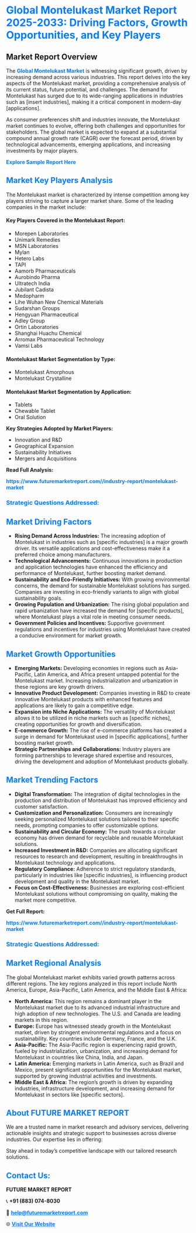 <h1 style="color: #007BFF;">Global Montelukast Market Report 2025-2033: Driving Factors, Growth Opportunities, and Key Players</h1>

<section id="overview">
<h2>Market Report Overview</h2>
<p>The <a href="https://www.futuremarketreport.com//industry-report/montelukast-market" style="color: #007BFF; text-decoration: none;"><strong>Global Montelukast Market</strong></a> is witnessing significant growth, driven by increasing demand across various industries. This report delves into the key aspects of the Montelukast market, providing a comprehensive analysis of its current status, future potential, and challenges. The demand for Montelukast has surged due to its wide-ranging applications in industries such as [insert industries], making it a critical component in modern-day [applications].</p>
<p>As consumer preferences shift and industries innovate, the Montelukast market continues to evolve, offering both challenges and opportunities for stakeholders. The global market is expected to expand at a substantial compound annual growth rate (CAGR) over the forecast period, driven by technological advancements, emerging applications, and increasing investments by major players.</p>
</section>

<section id="overview">
<p><a href="https://www.futuremarketreport.com//request-sample/reportId=79259" style="color: #007BFF; text-decoration: none;"><strong>Explore Sample Report Here</strong></a></p>
</section>

<section id="key-players">
<h2 style="color: #007BFF;">Market Key Players Analysis</h2>
<p>The Montelukast market is characterized by intense competition among key players striving to capture a larger market share. Some of the leading companies in the market include:</p>
<h4>Key Players Covered in the Montelukast Report:</h4>
<ul><li>Morepen Laboratories</li><li>Unimark Remedies</li><li>MSN Laboratories</li><li>Mylan</li><li>Hetero Labs</li><li>TAPI</li><li>Aamorb Pharmaceuticals</li><li>Aurobindo Pharma</li><li>Ultratech India</li><li>Jubilant Cadista</li><li>Medopharm</li><li>Lihe Wuhan New Chemical Materials</li><li>Sudarshan Groups</li><li>Hengyuan Pharmaceutical</li><li>Adley Group</li><li>Ortin Laboratories</li><li>Shanghai Huachu Chemical</li><li>Arromax Pharmaceutical Technology</li><li>Vamsi Labs</li></ul>
<h4>Montelukast Market Segmentation by Type:</h4>
<ul><li>Montelukast Amorphous</li><li>Montelukast Crystalline</li></ul>

<h4>Montelukast Market Segmentation by Application:</h4>
<ul><li>Tablets</li><li>Chewable Tablet</li><li>Oral Solution</li></ul>
<p><strong>Key Strategies Adopted by Market Players:</strong></p>
<ul>
<li>Innovation and R&D</li>
<li>Geographical Expansion</li>
<li>Sustainability Initiatives</li>
<li>Mergers and Acquisitions</li>
</ul>
</section>

<section>
<p><strong>Read Full Analysis: </strong></p><a href="https://www.futuremarketreport.com//industry-report/montelukast-market" style="color: #007BFF; text-decoration: none;"><strong>https://www.futuremarketreport.com//industry-report/montelukast-market</strong></a>
<h3 style="color: #007BFF;">Strategic Questions Addressed:</h3>
</section>

<section id="driving-factors">
<h2 style="color: #007BFF;">Market Driving Factors</h2>
<ul>
<li><strong>Rising Demand Across Industries:</strong> The increasing adoption of Montelukast in industries such as [specific industries] is a major growth driver. Its versatile applications and cost-effectiveness make it a preferred choice among manufacturers.</li>
<li><strong>Technological Advancements:</strong> Continuous innovations in production and application technologies have enhanced the efficiency and performance of Montelukast, further boosting market demand.</li>
<li><strong>Sustainability and Eco-Friendly Initiatives:</strong> With growing environmental concerns, the demand for sustainable Montelukast solutions has surged. Companies are investing in eco-friendly variants to align with global sustainability goals.</li>
<li><strong>Growing Population and Urbanization:</strong> The rising global population and rapid urbanization have increased the demand for [specific products], where Montelukast plays a vital role in meeting consumer needs.</li>
<li><strong>Government Policies and Incentives:</strong> Supportive government regulations and incentives for industries using Montelukast have created a conducive environment for market growth.</li>
</ul>
</section>

<section id="growth-opportunities">
<h2 style="color: #007BFF;">Market Growth Opportunities</h2>
<ul>
<li><strong>Emerging Markets:</strong> Developing economies in regions such as Asia-Pacific, Latin America, and Africa present untapped potential for the Montelukast market. Increasing industrialization and urbanization in these regions are key growth drivers.</li>
<li><strong>Innovative Product Development:</strong> Companies investing in R&D to create innovative Montelukast products with enhanced features and applications are likely to gain a competitive edge.</li>
<li><strong>Expansion into Niche Applications:</strong> The versatility of Montelukast allows it to be utilized in niche markets such as [specific niches], creating opportunities for growth and diversification.</li>
<li><strong>E-commerce Growth:</strong> The rise of e-commerce platforms has created a surge in demand for Montelukast used in [specific applications], further boosting market growth.</li>
<li><strong>Strategic Partnerships and Collaborations:</strong> Industry players are forming partnerships to leverage shared expertise and resources, driving the development and adoption of Montelukast products globally.</li>
</ul>
</section>

<section id="trending-factors">
<h2 style="color: #007BFF;">Market Trending Factors</h2>
<ul>
<li><strong>Digital Transformation:</strong> The integration of digital technologies in the production and distribution of Montelukast has improved efficiency and customer satisfaction.</li>
<li><strong>Customization and Personalization:</strong> Consumers are increasingly seeking personalized Montelukast solutions tailored to their specific needs, prompting companies to offer customizable options.</li>
<li><strong>Sustainability and Circular Economy:</strong> The push towards a circular economy has driven demand for recyclable and reusable Montelukast solutions.</li>
<li><strong>Increased Investment in R&D:</strong> Companies are allocating significant resources to research and development, resulting in breakthroughs in Montelukast technology and applications.</li>
<li><strong>Regulatory Compliance:</strong> Adherence to strict regulatory standards, particularly in industries like [specific industries], is influencing product development and quality in the Montelukast market.</li>
<li><strong>Focus on Cost-Effectiveness:</strong> Businesses are exploring cost-efficient Montelukast solutions without compromising on quality, making the market more competitive.</li>
</ul>
</section>

<section>
<p><strong>Get Full Report: </strong></p><a href="https://www.futuremarketreport.com//industry-report/montelukast-market" style="color: #007BFF; text-decoration: none;"><strong>https://www.futuremarketreport.com//industry-report/montelukast-market</strong></a>
<h3 style="color: #007BFF;">Strategic Questions Addressed:</h3>
</section>


<section id="regional-analysis">
<h2 style="color: #007BFF;">Market Regional Analysis</h2>
<p>The global Montelukast market exhibits varied growth patterns across different regions. The key regions analyzed in this report include North America, Europe, Asia-Pacific, Latin America, and the Middle East & Africa:</p>
<ul>
<li><strong>North America:</strong> This region remains a dominant player in the Montelukast market due to its advanced industrial infrastructure and high adoption of new technologies. The U.S. and Canada are leading markets in this region.</li>
<li><strong>Europe:</strong> Europe has witnessed steady growth in the Montelukast market, driven by stringent environmental regulations and a focus on sustainability. Key countries include Germany, France, and the U.K.</li>
<li><strong>Asia-Pacific:</strong> The Asia-Pacific region is experiencing rapid growth, fueled by industrialization, urbanization, and increasing demand for Montelukast in countries like China, India, and Japan.</li>
<li><strong>Latin America:</strong> Emerging markets in Latin America, such as Brazil and Mexico, present significant opportunities for the Montelukast market, supported by growing industrial activities and investments.</li>
<li><strong>Middle East & Africa:</strong> The region’s growth is driven by expanding industries, infrastructure development, and increasing demand for Montelukast in sectors like [specific sectors].</li>
</ul>
</section>

<footer>
<h2 style="color: #007BFF;">About FUTURE MARKET REPORT</h2>
<p>We are a trusted name in market research and advisory services, delivering actionable insights and strategic support to businesses across diverse industries. Our expertise lies in offering:</p>

<p>Stay ahead in today’s competitive landscape with our tailored research solutions.</p>

<h2 style="color: #007BFF;">Contact Us:</h2>
<p><strong>FUTURE MARKET REPORT</strong></p>
<p>📞 <strong>+91 (883) 074-8030</strong></p>
<p>📧 <strong><a href="mailto:help@futuremarketreport.com" style="color: #007BFF;">help@futuremarketreport.com</a></strong></p>
<p>🌐 <strong><a href="https://www.futuremarketreport.com/" style="color: #007BFF;">Visit Our Website</a></strong></p>
</footer>